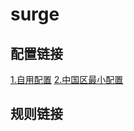 # surge

## 配置链接

[1.自用配置](https://raw.githubusercontent.com/MHY2253/surge/master/surge.conf)
  [2.中国区最小配置](https://raw.githubusercontent.com/MHY2253/surge/master/最小配置.conf)

## 规则链接

